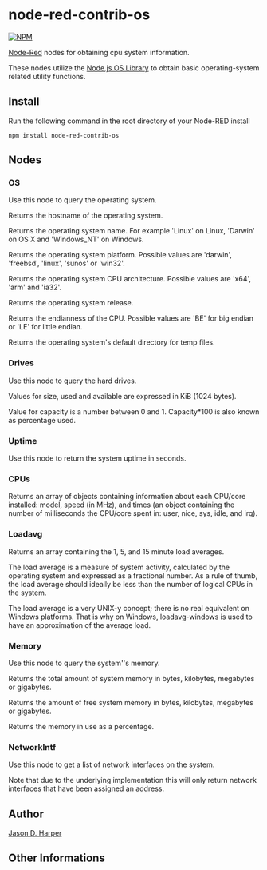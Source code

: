 node-red-contrib-os
===========================

[![NPM](https://nodei.co/npm/node-red-contrib-os.png)](https://nodei.co/npm/node-red-contrib-os/)

[Node-Red][1] nodes for obtaining cpu system information.  

These nodes utilize the [Node.js OS Library][2] to obtain basic operating-system related utility functions.

Install
---------------
Run the following command in the root directory of your Node-RED install

    npm install node-red-contrib-os

Nodes
---------------
### OS

Use this node to query the operating system.

Returns the hostname of the operating system.

Returns the operating system name. For example 'Linux' on Linux, 'Darwin' on OS X and 'Windows_NT' on Windows.

Returns the operating system platform. Possible values are 'darwin', 'freebsd', 'linux', 'sunos' or 'win32'.

Returns the operating system CPU architecture. Possible values are 'x64', 'arm' and 'ia32'.

Returns the operating system release.

Returns the endianness of the CPU. Possible values are 'BE' for big endian or 'LE' for little endian.

Returns the operating system's default directory for temp files.

### Drives

Use this node to query the hard drives.

Values for size, used and available are expressed in KiB (1024 bytes).

Value for capacity is a number between 0 and 1. Capacity*100 is also known as percentage used.

### Uptime

Use this node to return the system uptime in seconds. 

### CPUs

Returns an array of objects containing information about each CPU/core installed: model, speed (in MHz), and times (an object containing the number of milliseconds the CPU/core spent in: user, nice, sys, idle, and irq).

### Loadavg

Returns an array containing the 1, 5, and 15 minute load averages.

The load average is a measure of system activity, calculated by the operating system and expressed as a fractional number. As a rule of thumb, the load average should ideally be less than the number of logical CPUs in the system.

The load average is a very UNIX-y concept; there is no real equivalent on Windows platforms. That is why on Windows, loadavg-windows is used to have an approximation of the average load.

### Memory

Use this node to query the system''s memory.

Returns the total amount of system memory in bytes, kilobytes, megabytes or gigabytes.

Returns the amount of free system memory in bytes, kilobytes, megabytes or gigabytes.

Returns the memory in use as a percentage.

### NetworkIntf

Use this node to get a list of network interfaces on the system.

Note that due to the underlying implementation this will only return network interfaces that have been assigned an address.

Author
---------------
[Jason D. Harper][3]

Other Informations
--------------------
[1]:http://nodered.org  
[2]:https://nodejs.org/api/os.html  
[3]:https://github.com/jayharper


